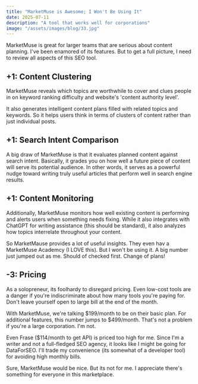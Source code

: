 ```yaml
---
title: "MarketMuse is Awesome; I Won't Be Using It"
date: 2025-07-11
description: "A tool that works well for corporations"
image: "/assets/images/blog/33.jpg"
---
```

MarketMuse is great for larger teams that are serious about content planning. I've been enamored of its features. But to get a full picture, I need to review all aspects of this SEO tool.

## +1: Content Clustering
MarketMuse reveals which topics are worthwhile to cover and clues people in on keyword ranking difficulty and website's 'content authority level'.

It also generates intelligent content plans filled with related topics and keywords. So it helps users think in terms of clusters of content rather than just individual posts.

## +1: Search Intent Comparison
A big draw of MarketMuse is that it evaluates planned content against search intent. Basically, it grades you on how well a future piece of content will serve its potential audience. In other words, it serves as a powerful nudge toward writing truly useful articles that perform well in search engine results.

## +1: Content Monitoring
Additionally, MarketMuse monitors how well existing content is performing and alerts users when something needs fixing. While it also integrates with ChatGPT for writing assistance (this should be standard), it also analyzes how topics interrelate throughout your content.

So MarketMause provides a lot of useful insights. They even hav a MarketMuse Academcy (I LOVE this). But I won't be using it. A big number just jumped out as me. Should of checked first. Change of plans!

## -3: Pricing
As a solopreneur, its foolhardy to disregard pricing. Even low-cost tools are a danger if you're indiscriminate about how many tools you're paying for. Don't leave yourself open to large bill at the end of the month.

With MarketMuse, we're talking $199/month to be on their basic plan. For additional features, this number jumps to $499/month. That's not a problem if you're a large corporation. I'm not.

Even Frase ($114/month to get API) is priced too high for me. Since I'm a writer and not a full-fledged SEO agency, it looks like I might be going for DataForSEO. I'll trade my convenience (its somewhat of a developer tool) for avoiding high monthly bills.

Sure, MarketMuse would be nice. But its not for me. I appreciate there's something for everyone in this marketplace.